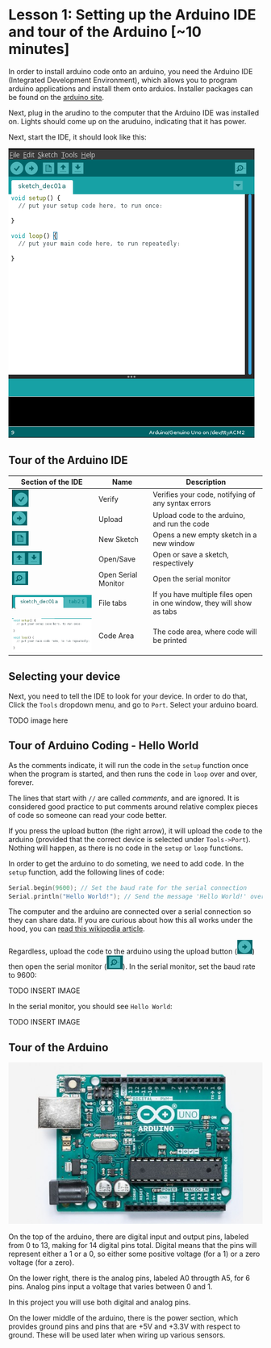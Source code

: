 # Lesson 1: Setting up the Arduino IDE and tour of the Arduino [~10 minutes]

In order to install arduino code onto an arduino, you need the Arduino IDE (Integrated Development Environment), 
which allows you to program arduino applications and install them onto arduios. 
Installer packages can be found on the [arduino site](https://www.arduino.cc/en/Main/Software#download). 

Next, plug in the arudino to the computer that the Arduino IDE was installed on. Lights should come up on the aruduino, indicating that it has power.

Next, start the IDE, it should look like this: 

![Basic IDE](IDE.png)

## Tour of the Arduino IDE

| Section of the IDE | Name                | Description                                                           |
| ------------------ | ------------------- | --------------------------------------------------------------------- |
| ![](Verify.png)    | Verify              | Verifies your code, notifying of any syntax errors                    |
| ![](Upload.png)    | Upload              | Upload code to the arduino, and run the code                          |
| ![](New.png)       | New Sketch          | Opens a new empty sketch in a new window                              |
| ![](OpenSave.png)  | Open/Save           | Open or save a sketch, respectively                                   |
| ![](SerialMon.png) | Open Serial Monitor | Open the serial monitor                                               |
| ![](Tabs.png)      | File tabs           | If you have multiple files open in one window, they will show as tabs |
| ![](CodeArea.png)  | Code Area           | The code area, where code will be printed                             |

## Selecting your device

Next, you need to tell the IDE to look for your device. In order to do that,
Click the `Tools` dropdown menu, and go to `Port`. Select your arduino board.

TODO image here

## Tour of Arduino Coding - Hello World

As the comments indicate, it will run the code in the `setup` function
once when the program is started, and then runs the code in `loop` over and
over, forever.

The lines that start with `//` are called *comments*, and are ignored. It is considered good practice to
put comments around relative complex pieces of code so someone can read your code better.

If you press the upload button (the right arrow), it will upload the code
to the arduino (provided that the correct device is selected under `Tools->Port`). Nothing will happen, as there
is no code in the `setup` or `loop` functions. 

In order to get the arduino to do someting, we need to add code. In the `setup` function, add the following lines of code:

```C++
Serial.begin(9600); // Set the baud rate for the serial connection
Serial.println("Hello World!"); // Send the message 'Hello World!' over serial.
```

The computer and the arduino are connected over a serial connection so they can share data. If you are curious
about how this all works under the hood, you can [read this wikipedia article](https://en.wikipedia.org/wiki/Asynchronous_serial_communication).

Regardless, upload the code to the arduino using the upload button (![](Upload.png)) then open the serial monitor (![](SerialMon.png)). In the serial monitor, set the baud rate to 9600:

TODO INSERT IMAGE

In the serial monitor, you should see `Hello World`:

TODO INSERT IMAGE

## Tour of the Arduino

![](Arduino.jpg)

On the top of the arduino, there are digital input and output pins, labeled from 0 to 13, 
making for 14 digital pins total. Digital means that the pins will represent either a 1
or a 0, so either some positive voltage (for a 1) or a zero voltage (for a zero).

On the lower right, there is the analog pins, labeled A0 througth A5, for 6 pins. 
Analog pins input a voltage that varies between 0 and 1.

In this project you will use both digital and analog pins.

On the lower middle of the arduino, there is the power section, which provides ground pins and pins 
that are +5V and +3.3V with respect to ground. These will be used later when wiring up various sensors.
